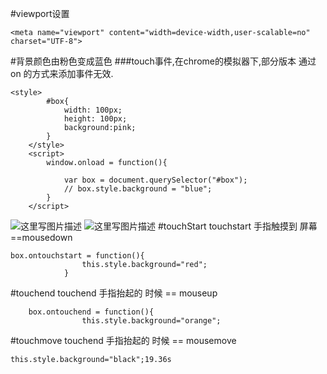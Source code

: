 

#viewport设置
```
<meta name="viewport" content="width=device-width,user-scalable=no" charset="UTF-8">
```

#背景颜色由粉色变成蓝色
###touch事件,在chrome的模拟器下,部分版本 通过on 的方式来添加事件无效.

```
<style>
		#box{
			width: 100px;
			height: 100px;
			background:pink;
		}
	</style>
	<script>
		window.onload = function(){

			var box = document.querySelector("#box");
			// box.style.background = "blue"; 
		}
	</script>
```
![这里写图片描述](http://upload-images.jianshu.io/upload_images/6636198-140117cb1c24a6f9.png?imageMogr2/auto-orient/strip)
![这里写图片描述](http://upload-images.jianshu.io/upload_images/6636198-c062c0749cf16218.png?imageMogr2/auto-orient/strip)
#touchStart
touchstart 手指触摸到  屏幕  ==mousedown

```
box.ontouchstart = function(){
				this.style.background="red";
			}
```

#touchend
touchend 手指抬起的 时候  == mouseup

```
	box.ontouchend = function(){
				this.style.background="orange";
```

#touchmove
touchend 手指抬起的 时候  == mousemove

```
this.style.background="black";19.36s
```



